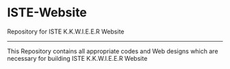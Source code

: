 # ISTE-Website
Repository for ISTE K.K.W.I.E.E.R Website
<hr>
This Repository contains all appropriate codes and Web designs which are necessary for building ISTE K.K.W.I.E.E.R Website
